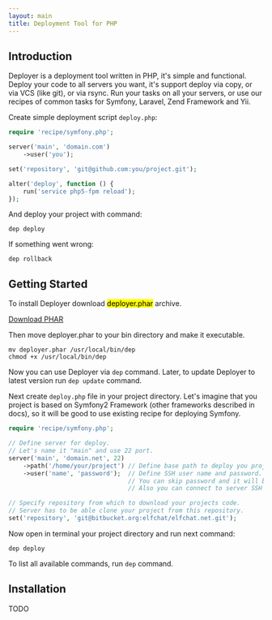 ```yaml
---
layout: main
title: Deployment Tool for PHP
---
```

<h2><a name="introduction">Introduction</a></h2>

<p class="lead">
    Deployer is a deployment tool written in PHP, it's simple and functional.
    Deploy your code to all servers you want, it's support deploy via copy, or via VCS (like git), or via rsync.
    Run your tasks on all your servers, or use our recipes of common tasks for Symfony, Laravel, Zend Framework and Yii.
</p>



Create simple deployment script `deploy.php`:

~~~ php
require 'recipe/symfony.php';

server('main', 'domain.com')
    ->user('you');

set('repository', 'git@github.com:you/project.git');

alter('deploy', function () {
    run('service php5-fpm reload');
});
~~~

And deploy your project with command:

~~~
dep deploy
~~~

If something went wrong:

~~~
dep rollback
~~~

<h2><a name="getting-started">Getting Started</a></h2>

To install Deployer download <mark>deployer.phar</mark> archive.

<a class="btn btn-primary btn-lg" href="deployer.phar">Download PHAR</a>

Then move deployer.phar to your bin directory and make it executable.

~~~
mv deployer.phar /usr/local/bin/dep
chmod +x /usr/local/bin/dep
~~~

Now you can use Deployer via `dep` command. Later, to update Deployer to latest version run `dep update` command.

Next create `deploy.php` file in your project directory. Let's imagine that you project is based on Symfony2 Framework
(other frameworks described in docs), so it will be good to use existing recipe for deploying Symfony.

~~~ php
require 'recipe/symfony.php';

// Define server for deploy.
// Let's name it "main" and use 22 port.
server('main', 'domain.net', 22)
    ->path('/home/your/project') // Define base path to deploy you project.
    ->user('name', 'password');  // Define SSH user name and password.
                                 // You can skip password and it will be asked on deploy.
                                 // Also you can connect to server SSH via public keys and ssh config file.

// Specify repository from which to download your projects code.
// Server has to be able clone your project from this repository.
set('repository', 'git@bitbucket.org:elfchat/elfchat.net.git');
~~~

Now open in terminal your project directory and run next command:

~~~
dep deploy
~~~

To list all available commands, run `dep` command.

<h2><a name="installation">Installation</a></h2>

TODO
